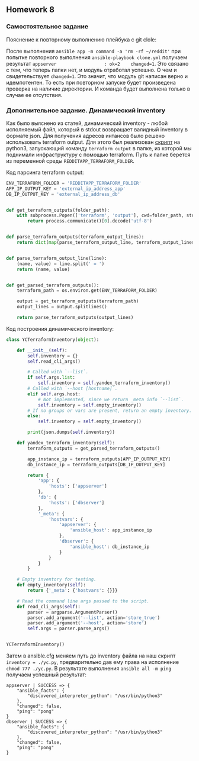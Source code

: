 ## Homework 8

### Самостоятельное задание


Пояснение к повторному выполнению плейбука с git clole:

После выполнения `ansible app -m command -a 'rm -rf ~/reddit'` при попытке повторного выполнения `ansible-playbook clone.yml` получаем результат `appserver                  : ok=2    changed=1`. Это связано с тем, что теперь папки нет, и модуль отработал успешно. О чем и свидетельствует `changed=1`. Это значит, что модуль git написан верно и идемпотентен. То есть при повторном запуске будет произведена проверка на наличие директории. И команда будет выполнена только в случае ее отсутствия.


### Дополнительное задание. Динамический inventory

Как было выяснено из статей, динамический inventory - любой исполняемый файл, который в stdout возвращает валидный inventory в формате json.
Для получения адресов интансов было решено использовать terraform output. Для этого был реализован [скрипт](../../ansible/yc.py) на python3, запускающий команду `terraform output` в папке, из которой мы поднимали инфраструктуру с помощью terraform. Путь к папке берется из переменной среды `REDDITAPP_TERRAFORM_FOLDER`.

Код парсинга terraform output:
```python
ENV_TERRAFORM_FOLDER = 'REDDITAPP_TERRAFORM_FOLDER'
APP_IP_OUTPUT_KEY = 'external_ip_address_app'
DB_IP_OUTPUT_KEY = 'external_ip_address_db'


def get_terraform_outputs(folder_path):
    with subprocess.Popen(['terraform', 'output'], cwd=folder_path, stdout=subprocess.PIPE) as process:
        return process.communicate()[0].decode('utf-8')


def parse_terraform_outputs(terraform_output_lines):
    return dict(map(parse_terraform_output_line, terraform_output_lines))


def parse_terraform_output_line(line):
    (name, value) = line.split(' = ')
    return (name, value)


def get_parsed_terraform_outputs():
    terraform_path = os.environ.get(ENV_TERRAFORM_FOLDER)

    output = get_terraform_outputs(terraform_path)
    output_lines = output.splitlines()

    return parse_terraform_outputs(output_lines)
```

Код построения динамического inventory:
```python
class YCTerraformInventory(object):

    def __init__(self):
        self.inventory = {}
        self.read_cli_args()

        # Called with `--list`.
        if self.args.list:
            self.inventory = self.yandex_terraform_inventory()
        # Called with `--host [hostname]`.
        elif self.args.host:
            # Not implemented, since we return _meta info `--list`.
            self.inventory = self.empty_inventory()
        # If no groups or vars are present, return an empty inventory.
        else:
            self.inventory = self.empty_inventory()

        print(json.dumps(self.inventory))

    def yandex_terraform_inventory(self):
        terraform_outputs = get_parsed_terraform_outputs()

        app_instance_ip = terraform_outputs[APP_IP_OUTPUT_KEY]
        db_instance_ip = terraform_outputs[DB_IP_OUTPUT_KEY]

        return {
            'app': {
                'hosts': ['appserver']
            },
            'db': {
                'hosts': ['dbserver']
            },
            '_meta': {
                'hostvars': {
                    'appserver': {
                        'ansible_host': app_instance_ip
                    },
                    'dbserver': {
                        'ansible_host': db_instance_ip
                    }
                }
            }
        }

    # Empty inventory for testing.
    def empty_inventory(self):
        return {'_meta': {'hostvars': {}}}

    # Read the command line args passed to the script.
    def read_cli_args(self):
        parser = argparse.ArgumentParser()
        parser.add_argument('--list', action='store_true')
        parser.add_argument('--host', action='store')
        self.args = parser.parse_args()


YCTerraformInventory()
```

Затем в ansible.cfg меняем путь до inventory файла на наш скрипт `inventory = ./yc.py`, предварительно дав ему права на исполнение `chmod 777 ./yc.py`. В результате выполнения `ansible all -m ping` получаем успешный результат:
```
appserver | SUCCESS => {
    "ansible_facts": {
        "discovered_interpreter_python": "/usr/bin/python3"
    },
    "changed": false,
    "ping": "pong"
}
dbserver | SUCCESS => {
    "ansible_facts": {
        "discovered_interpreter_python": "/usr/bin/python3"
    },
    "changed": false,
    "ping": "pong"
}
```
